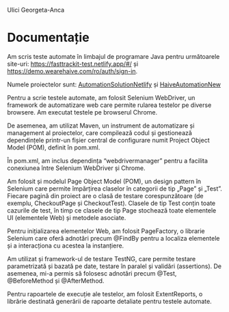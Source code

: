 Ulici Georgeta-Anca
# Documentație


Am scris teste automate în limbajul de programare Java pentru următoarele site-uri: https://fasttrackit-test.netlify.app/#/ și https://demo.wearehaive.com/ro/auth/sign-in.

Numele proiectelor sunt: [AutomationSolutionNetlify](https://github.com/GetaUlici/AutomationSolutionNetlify) și [HaiveAutomationNew](https://github.com/GetaUlici/HaiveAutomationNew)

Pentru a scrie testele automate, am folosit Selenium WebDriver, un framework de automatizare web care permite rularea testelor pe diverse browsere. Am executat testele pe browserul Chrome.

De asemenea, am utilizat Maven, un instrument de automatizare și management al proiectelor, care compilează codul și gestionează dependințele printr-un fișier central de configurare numit Project Object Model (POM), definit în pom.xml.

În pom.xml, am inclus dependința “webdrivermanager” pentru a facilita conexiunea între Selenium WebDriver și Chrome.

Am folosit și modelul Page Object Model (POM), un design pattern în Selenium care permite împărțirea claselor în categorii de tip „Page” și „Test”. Fiecare pagină din proiect are o clasă de testare corespunzătoare (de exemplu, CheckoutPage și CheckoutTest). Clasele de tip Test conțin toate cazurile de test, în timp ce clasele de tip Page stochează toate elementele UI (elementele Web) și metodele asociate.

Pentru inițializarea elementelor Web, am folosit PageFactory, o librarie Selenium care oferă adnotări precum @FindBy pentru a localiza elementele și a interacționa cu acestea la instanțiere.

Am utilizat și framework-ul de testare TestNG, care permite testare parametrizată și bazată pe date, testare în paralel și validări (assertions). De asemenea, mi-a permis să folosesc adnotări precum @Test, @BeforeMethod și @AfterMethod.

Pentru rapoartele de execuție ale testelor, am folosit ExtentReports, o librărie destinată generării de rapoarte detaliate pentru testele automate.
